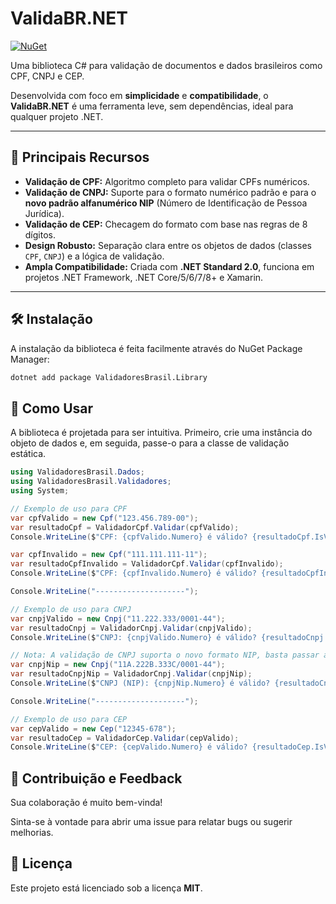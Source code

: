 # ValidaBR.NET

[![NuGet](https://img.shields.io/nuget/v/ValidadoresBrasil.Library.svg)](https://www.nuget.org/packages/ValidadoresBrasil.Library)

Uma biblioteca C# para validação de documentos e dados brasileiros como CPF, CNPJ e CEP.

Desenvolvida com foco em **simplicidade** e **compatibilidade**, o **ValidaBR.NET** é uma ferramenta leve, sem dependências, ideal para qualquer projeto .NET.

---

## 🌟 Principais Recursos

- **Validação de CPF:** Algoritmo completo para validar CPFs numéricos.  
- **Validação de CNPJ:** Suporte para o formato numérico padrão e para o **novo padrão alfanumérico NIP** (Número de Identificação de Pessoa Jurídica).  
- **Validação de CEP:** Checagem do formato com base nas regras de 8 dígitos.  
- **Design Robusto:** Separação clara entre os objetos de dados (classes `CPF`, `CNPJ`) e a lógica de validação.  
- **Ampla Compatibilidade:** Criada com **.NET Standard 2.0**, funciona em projetos .NET Framework, .NET Core/5/6/7/8+ e Xamarin.  

---

## 🛠️ Instalação

A instalação da biblioteca é feita facilmente através do NuGet Package Manager:

```bash
dotnet add package ValidadoresBrasil.Library
```

## 🚀 Como Usar

A biblioteca é projetada para ser intuitiva. Primeiro, crie uma instância do objeto de dados e, em seguida, passe-o para a classe de validação estática.

```csharp
using ValidadoresBrasil.Dados;
using ValidadoresBrasil.Validadores;
using System;

// Exemplo de uso para CPF
var cpfValido = new Cpf("123.456.789-00");
var resultadoCpf = ValidadorCpf.Validar(cpfValido);
Console.WriteLine($"CPF: {cpfValido.Numero} é válido? {resultadoCpf.IsValid}");

var cpfInvalido = new Cpf("111.111.111-11");
var resultadoCpfInvalido = ValidadorCpf.Validar(cpfInvalido);
Console.WriteLine($"CPF: {cpfInvalido.Numero} é válido? {resultadoCpfInvalido.IsValid} - Motivo: {resultadoCpfInvalido.Message}");

Console.WriteLine("--------------------");

// Exemplo de uso para CNPJ
var cnpjValido = new Cnpj("11.222.333/0001-44");
var resultadoCnpj = ValidadorCnpj.Validar(cnpjValido);
Console.WriteLine($"CNPJ: {cnpjValido.Numero} é válido? {resultadoCnpj.IsValid}");

// Nota: A validação de CNPJ suporta o novo formato NIP, basta passar a string alfanumérica.
var cnpjNip = new Cnpj("11A.222B.333C/0001-44");
var resultadoCnpjNip = ValidadorCnpj.Validar(cnpjNip);
Console.WriteLine($"CNPJ (NIP): {cnpjNip.Numero} é válido? {resultadoCnpjNip.IsValid}");

Console.WriteLine("--------------------");

// Exemplo de uso para CEP
var cepValido = new Cep("12345-678");
var resultadoCep = ValidadorCep.Validar(cepValido);
Console.WriteLine($"CEP: {cepValido.Numero} é válido? {resultadoCep.IsValid}");
```

## 🤝 Contribuição e Feedback

Sua colaboração é muito bem-vinda!

Sinta-se à vontade para abrir uma issue para relatar bugs ou sugerir melhorias.

## 📄 Licença

Este projeto está licenciado sob a licença **MIT**.